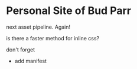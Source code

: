 # Personal Site of Bud Parr


next asset pipeline. Again!


is there a faster method for inline css?


don't forget
- add manifest